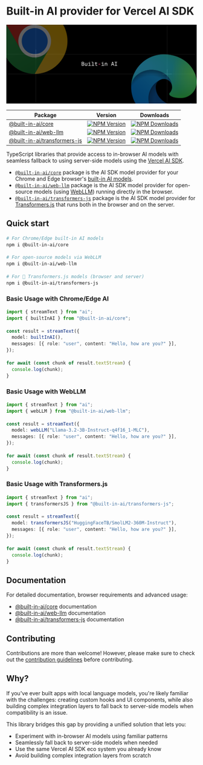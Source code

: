 # Built-in AI provider for Vercel AI SDK

<div align="center">
<img src="npm-header.png">
</div>

<div align="center">

| Package                                                                                    | Version                                                                                                                                     | Downloads                                                                                                                                      |
| ------------------------------------------------------------------------------------------ | ------------------------------------------------------------------------------------------------------------------------------------------- | ---------------------------------------------------------------------------------------------------------------------------------------------- |
| [@built-in-ai/core](https://www.npmjs.com/package/@built-in-ai/core)                       | [![NPM Version](https://img.shields.io/npm/v/%40built-in-ai%2Fcore)](https://www.npmjs.com/package/@built-in-ai/core)                       | [![NPM Downloads](https://img.shields.io/npm/dm/%40built-in-ai%2Fcore)](https://www.npmjs.com/package/@built-in-ai/core)                       |
| [@built-in-ai/web-llm](https://www.npmjs.com/package/@built-in-ai/web-llm)                 | [![NPM Version](https://img.shields.io/npm/v/%40built-in-ai%2Fweb-llm)](https://www.npmjs.com/package/@built-in-ai/web-llm)                 | [![NPM Downloads](https://img.shields.io/npm/dm/%40built-in-ai%2Fweb-llm)](https://www.npmjs.com/package/@built-in-ai/web-llm)                 |
| [@built-in-ai/transformers-js](https://www.npmjs.com/package/@built-in-ai/transformers-js) | [![NPM Version](https://img.shields.io/npm/v/%40built-in-ai%2Ftransformers-js)](https://www.npmjs.com/package/@built-in-ai/transformers-js) | [![NPM Downloads](https://img.shields.io/npm/dm/%40built-in-ai%2Ftransformers-js)](https://www.npmjs.com/package/@built-in-ai/transformers-js) |

</div>

TypeScript libraries that provide access to in-browser AI models with seamless fallback to using server-side models using the [Vercel AI SDK](https://ai-sdk.dev/).

- [`@built-in-ai/core`](/packages/built-in-ai/README.md) package is the AI SDK model provider for your Chrome and Edge browser's [built-in AI models](https://developer.chrome.com/docs/ai/built-in).
- [`@built-in-ai/web-llm`](/packages/web-llm/README.md) package is the AI SDK model provider for open-source models (using [WebLLM](https://github.com/mlc-ai/web-llm)) running directly in the browser.
- [`@built-in-ai/transformers-js`](/packages/transformers-js/README.md) package is the AI SDK model provider for [Transformers.js](https://github.com/xenova/transformers.js) that runs both in the browser and on the server.

## Quick start

```bash
# For Chrome/Edge built-in AI models
npm i @built-in-ai/core

# For open-source models via WebLLM
npm i @built-in-ai/web-llm

# For 🤗 Transformers.js models (browser and server)
npm i @built-in-ai/transformers-js
```

### Basic Usage with Chrome/Edge AI

```typescript
import { streamText } from "ai";
import { builtInAI } from "@built-in-ai/core";

const result = streamText({
  model: builtInAI(),
  messages: [{ role: "user", content: "Hello, how are you?" }],
});

for await (const chunk of result.textStream) {
  console.log(chunk);
}
```

### Basic Usage with WebLLM

```typescript
import { streamText } from "ai";
import { webLLM } from "@built-in-ai/web-llm";

const result = streamText({
  model: webLLM("Llama-3.2-3B-Instruct-q4f16_1-MLC"),
  messages: [{ role: "user", content: "Hello, how are you?" }],
});

for await (const chunk of result.textStream) {
  console.log(chunk);
}
```

### Basic Usage with Transformers.js

```typescript
import { streamText } from "ai";
import { transformersJS } from "@built-in-ai/transformers-js";

const result = streamText({
  model: transformersJS("HuggingFaceTB/SmolLM2-360M-Instruct"),
  messages: [{ role: "user", content: "Hello, how are you?" }],
});

for await (const chunk of result.textStream) {
  console.log(chunk);
}
```

## Documentation

For detailed documentation, browser requirements and advanced usage:

- [@built-in-ai/core](https://www.npmjs.com/package/@built-in-ai/core) documentation
- [@built-in-ai/web-llm](https://www.npmjs.com/package/@built-in-ai/web-llm) documentation
- [@built-in-ai/transformers-js](https://www.npmjs.com/package/@built-in-ai/transformers-js) documentation

## Contributing

Contributions are more than welcome! However, please make sure to check out the [contribution guidelines](https://github.com/jakobhoeg/built-in-ai/blob/main/CONTRIBUTING.md) before contributing.

## Why?

If you've ever built apps with local language models, you're likely familiar with the challenges: creating custom hooks and UI components, while also building complex integration layers to fall back to server-side models when compatibility is an issue.

This library bridges this gap by providing a unified solution that lets you:

- Experiment with in-browser AI models using familiar patterns
- Seamlessly fall back to server-side models when needed
- Use the same Vercel AI SDK eco system you already know
- Avoid building complex integration layers from scratch
